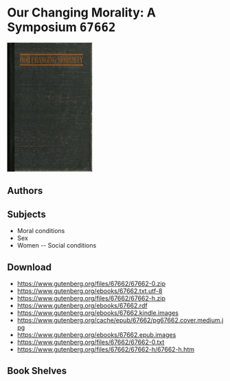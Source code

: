 # Our Changing Morality: A Symposium <kbd>67662</kbd>

![](./cover.medium.jpg "")

## Authors



## Subjects


 - Moral conditions
 - Sex
 - Women -- Social conditions

## Download


 - https://www.gutenberg.org/files/67662/67662-0.zip
 - https://www.gutenberg.org/ebooks/67662.txt.utf-8
 - https://www.gutenberg.org/files/67662/67662-h.zip
 - https://www.gutenberg.org/ebooks/67662.rdf
 - https://www.gutenberg.org/ebooks/67662.kindle.images
 - https://www.gutenberg.org/cache/epub/67662/pg67662.cover.medium.jpg
 - https://www.gutenberg.org/ebooks/67662.epub.images
 - https://www.gutenberg.org/files/67662/67662-0.txt
 - https://www.gutenberg.org/files/67662/67662-h/67662-h.htm

## Book Shelves


